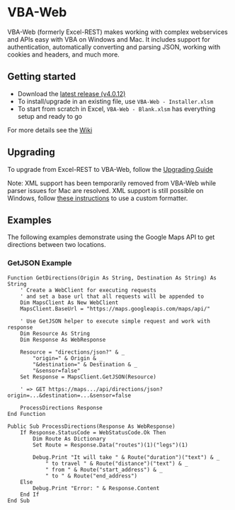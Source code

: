 VBA-Web
=======

VBA-Web (formerly Excel-REST) makes working with complex webservices and APIs easy with VBA on Windows and Mac. It includes support for authentication, automatically converting and parsing JSON, working with cookies and headers, and much more.

Getting started
---------------

- Download the [latest release (v4.0.12)](https://github.com/VBA-tools/VBA-Web/releases)
- To install/upgrade in an existing file, use `VBA-Web - Installer.xlsm`
- To start from scratch in Excel, `VBA-Web - Blank.xlsm` has everything setup and ready to go

For more details see the [Wiki](https://github.com/VBA-tools/VBA-Web/wiki)

Upgrading
---------

To upgrade from Excel-REST to VBA-Web, follow the [Upgrading Guide](https://github.com/VBA-tools/VBA-Web/wiki/Upgrading-from-v3.*-to-v4.*)

Note: XML support has been temporarily removed from VBA-Web while parser issues for Mac are resolved.
XML support is still possible on Windows, follow [these instructions](https://github.com/VBA-tools/VBA-Web/wiki/XML-Support-in-4.0) to use a custom formatter.

Examples
-------

The following examples demonstrate using the Google Maps API to get directions between two locations.

### GetJSON Example
```VBA
Function GetDirections(Origin As String, Destination As String) As String
    ' Create a WebClient for executing requests
    ' and set a base url that all requests will be appended to
    Dim MapsClient As New WebClient
    MapsClient.BaseUrl = "https://maps.googleapis.com/maps/api/"
    
    ' Use GetJSON helper to execute simple request and work with response
    Dim Resource As String
    Dim Response As WebResponse
    
    Resource = "directions/json?" & _
        "origin=" & Origin & _
        "&destination=" & Destination & _
        "&sensor=false"
    Set Response = MapsClient.GetJSON(Resource)
    
    ' => GET https://maps.../api/directions/json?origin=...&destination=...&sensor=false
    
    ProcessDirections Response
End Function

Public Sub ProcessDirections(Response As WebResponse)
    If Response.StatusCode = WebStatusCode.Ok Then
        Dim Route As Dictionary
        Set Route = Response.Data("routes")(1)("legs")(1)

        Debug.Print "It will take " & Route("duration")("text") & _
            " to travel " & Route("distance")("text") & _
            " from " & Route("start_address") & _
            " to " & Route("end_address")
    Else
        Debug.Print "Error: " & Response.Content
    End If
End Sub
```
